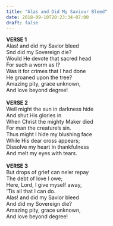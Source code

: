 ```yaml
---
title: "Alas and Did My Saviour Bleed"
date: 2018-09-10T20:23:34-07:00
draft: false
---
```


**VERSE 1**<br />
Alas! and did my Savior bleed<br />
Snd did my Sovereign die?<br />
Would He devote that sacred head<br />
For such a worm as I?<br />
Was it for crimes that I had done<br />
He groaned upon the tree?<br />
Amazing pity, grace unknown,<br />
And love beyond degree!<br />
<br />
**VERSE 2**<br />
Well might the sun in darkness hide<br />
And shut His glories in<br />
When Christ the mighty Maker died<br />
For man the creature’s sin.<br />
Thus might I hide my blushing face<br />
While His dear cross appears;<br />
Dissolve my heart in thankfulness<br />
And melt my eyes with tears.<br />
<br />
**VERSE 3**<br />
But drops of grief can ne’er repay<br />
The debt of love I owe;<br />
Here, Lord, I give myself away,<br />
‘Tis all that I can do.<br />
Alas! and did my Savior bleed<br />
And did my Sovereign die?<br />
Amazing pity, grace unknown,<br />
And love beyond degree!<br />